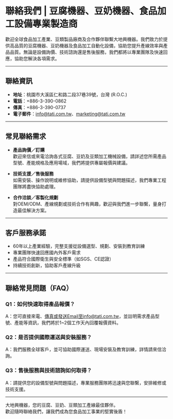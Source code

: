 # 聯絡我們 | 豆腐機器、豆奶機器、食品加工設備專業製造商

歡迎全球食品加工產業、豆類製品廠商及合作夥伴聯繫大地興機器。我們致力於提供高品質的豆腐機器、豆奶機器及食品加工自動化設備，協助您提升產線效率與產品品質。無論是設備詢價、技術諮詢還是售後服務，我們都將以專業團隊及快速回應，協助您解決各項需求。

---

## 聯絡資訊

- **地址**：桃園市大溪區仁和路二段37巷39號，台灣 (R.O.C.)
- **電話**：+886-3-390-0862
- **傳真**：+886-3-390-0737
- **電子郵件**：info@tati.com.tw、marketing@tati.com.tw

---

## 常見聯絡需求

- **產品詢價／訂購**  
  歡迎來信或來電洽詢各式豆腐、豆奶及豆類加工機械設備，請詳述您所需產品型號、產能規格及應用場域，我們將提供專屬報價與建議。

- **技術支援／售後服務**  
  如需安裝、操作說明或維修協助，請提供設備型號與問題描述，我們專業工程團隊將盡快協助處理。

- **合作洽談／客製化規劃**  
  對OEM/ODM、產線規劃或技術合作有興趣，歡迎與我們進一步聯繫，量身打造最佳解決方案。

---

## 客戶服務承諾

- 60年以上產業經驗，完整支援從設備選型、規劃、安裝到教育訓練
- 專業團隊快速回應國內外客戶需求
- 產品符合國際衛生與安全標準（如SGS、CE認證）
- 持續技術創新，協助客戶產線升級

---

## 聯絡常見問題（FAQ）

### Q1：如何快速取得產品報價？
A：您可直接來電、傳真或發送Email至info@tati.com.tw，並註明需求產品型號、產能等資訊，我們將於1~2個工作天內回覆報價資料。

### Q2：是否提供國際運送與安裝服務？
A：我們服務全球客戶，並可協助國際運送、現場安裝及教育訓練，詳情請來信洽詢。

### Q3：售後服務與技術諮詢如何取得？
A：請提供您的設備型號與問題描述，專業服務團隊將迅速與您聯繫，安排維修或技術支援。

---

大地興機器，您的豆腐、豆奶、豆類加工產線最佳夥伴。  
歡迎隨時聯絡我們，讓我們成為您食品加工事業的堅實後盾！
